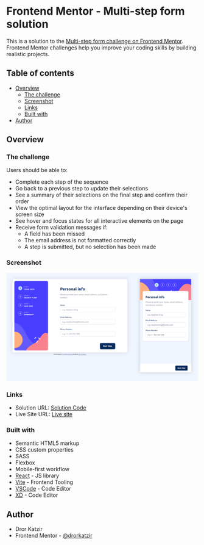 # Frontend Mentor - Multi-step form solution

This is a solution to the [Multi-step form challenge on Frontend Mentor](https://www.frontendmentor.io/challenges/multistep-form-YVAnSdqQBJ). Frontend Mentor challenges help you improve your coding skills by building realistic projects. 

## Table of contents

- [Overview](#overview)
  - [The challenge](#the-challenge)
  - [Screenshot](#screenshot)
  - [Links](#links)
  - [Built with](#built-with)
- [Author](#author)

## Overview

### The challenge

Users should be able to:

- Complete each step of the sequence
- Go back to a previous step to update their selections
- See a summary of their selections on the final step and confirm their order
- View the optimal layout for the interface depending on their device's screen size
- See hover and focus states for all interactive elements on the page
- Receive form validation messages if:
  - A field has been missed
  - The email address is not formatted correctly
  - A step is submitted, but no selection has been made

### Screenshot
![](./screenshot.png)

### Links
- Solution URL: [Solution Code](https://github.com/DorKatzir/multi-step-form)
- Live Site URL: [Live site](https://dorkatzir.github.io/multi-step-form/)

### Built with
- Semantic HTML5 markup
- CSS custom properties
- SASS
- Flexbox
- Mobile-first workflow
- [React](https://reactjs.org/) - JS library
- [Vite](https://vitejs.dev/) - Frontend Tooling
- [VSCode](https://code.visualstudio.com/) - Code Editor
- [XD](https://code.visualstudio.com/) - Code Editor


## Author
- Dror Katzir
- Frontend Mentor - [@drorkatzir](https://www.frontendmentor.io/profile/dorkatzir)


